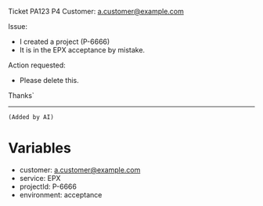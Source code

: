 Ticket PA123
P4
Customer: a.customer@example.com

Issue:
  * I created a project (P-6666)
  * It is in the EPX acceptance by mistake.

Action requested:
 * Please delete this.

 Thanks`

---
`(Added by AI)`
# Variables 
* customer: a.customer@example.com
* service: EPX
* projectId: P-6666
* environment: acceptance
```